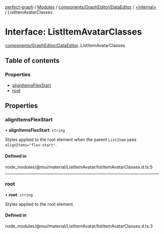 [perfect-graph](../README.md) / [Modules](../modules.md) / [components/GraphEditor/DataEditor](../modules/components_GraphEditor_DataEditor.md) / [<internal\>](../modules/components_GraphEditor_DataEditor._internal_.md) / ListItemAvatarClasses

# Interface: ListItemAvatarClasses

[components/GraphEditor/DataEditor](../modules/components_GraphEditor_DataEditor.md).[<internal>](../modules/components_GraphEditor_DataEditor._internal_.md).ListItemAvatarClasses

## Table of contents

### Properties

- [alignItemsFlexStart](components_GraphEditor_DataEditor._internal_.ListItemAvatarClasses.md#alignitemsflexstart)
- [root](components_GraphEditor_DataEditor._internal_.ListItemAvatarClasses.md#root)

## Properties

### alignItemsFlexStart

• **alignItemsFlexStart**: `string`

Styles applied to the root element when the parent `ListItem` uses `alignItems="flex-start"`.

#### Defined in

node_modules/@mui/material/ListItemAvatar/listItemAvatarClasses.d.ts:5

___

### root

• **root**: `string`

Styles applied to the root element.

#### Defined in

node_modules/@mui/material/ListItemAvatar/listItemAvatarClasses.d.ts:3
